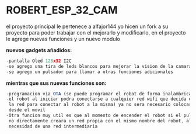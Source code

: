 # ROBERT_ESP_32_CAM

el proyecto principal le pertenece a alfajor144 yo hicen un fork a su proyecto para poder trabajar con el mejorarlo y modificarlo, en el proyecto le agrege nuevas
funciones y un nuevo modulo


**nuevos gadgets añadidos:**
```javascript
-pantalla Oled 128x32 I2C
-se agrego una tira de leds blancos para mejorar la vision de la camara por las noches controlado por un mosfet
-se agrego un pulsador para llamar a otras funciones adicionales
```

**mientras que sus nuevas funciones son:**
```javascript
-programacion via OTA (se puede programar el robot de forma inalambrica mediante la direccion IP que aparecera en la pantalla Oled)
-el robot al iniciar podra conectarse a cualquier red wifi que decida el anfitrion gracias a la libreria WifiManager (ojo que tendras q' tener la contraseña de
 la red para conectar al robot a la misma) ya no sera necesario colocar tu red en el codigo para que se conecte, ahora podras conectar el robot a una red directamente
 desde el movil
-Otra funcion muy util es que al momento de encender el robot si el pulsador esta precionado, ya no tratara de conectarse a alguna red local por WifiManager, si
 no directamente creara un red propia con el mismo nombre del robot, al conectarte y entrar a la IP que se muestra en el OLED podras controlarlo estes donde estes sin
 necesidad de una red intermediaria
```
